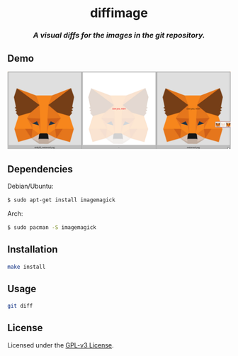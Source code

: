 <h1 align="center">diffimage</h1>

<h3 align="center"><em>A visual diffs for the images in the git repository.</em></h3>


## Demo
![git diff](images/diff.png)


## Dependencies

Debian/Ubuntu:
```bash
$ sudo apt-get install imagemagick
```

Arch:
```bash
$ sudo pacman -S imagemagick
```

## Installation
```bash
make install
```


## Usage
```bash
git diff
```


## License
Licensed under the [GPL-v3 License](LICENSE).
